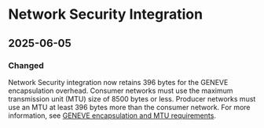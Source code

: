 # Network Security Integration

## 2025-06-05

### Changed

Network Security integration now retains 396 bytes for the GENEVE encapsulation overhead. Consumer networks must use the maximum transmission unit (MTU) size of 8500 bytes or less. Producer networks must use an MTU at least 396 bytes more than the consumer network. For more information, see [GENEVE encapsulation and MTU requirements](https://cloud.google.com/network-security-integration/docs/understand-geneve#geneve-mtu).

